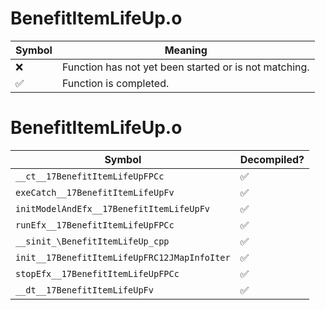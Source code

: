 # BenefitItemLifeUp.o
| Symbol | Meaning 
| ------------- | ------------- 
| :x: | Function has not yet been started or is not matching. 
| :white_check_mark: | Function is completed. 


# BenefitItemLifeUp.o
| Symbol | Decompiled? |
| ------------- | ------------- |
| `__ct__17BenefitItemLifeUpFPCc` | :white_check_mark: |
| `exeCatch__17BenefitItemLifeUpFv` | :white_check_mark: |
| `initModelAndEfx__17BenefitItemLifeUpFv` | :white_check_mark: |
| `runEfx__17BenefitItemLifeUpFPCc` | :white_check_mark: |
| `__sinit_\BenefitItemLifeUp_cpp` | :white_check_mark: |
| `init__17BenefitItemLifeUpFRC12JMapInfoIter` | :white_check_mark: |
| `stopEfx__17BenefitItemLifeUpFPCc` | :white_check_mark: |
| `__dt__17BenefitItemLifeUpFv` | :white_check_mark: |
